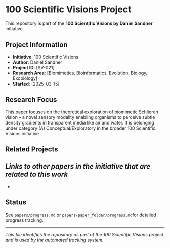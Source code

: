 # 100 Scientific Visions Project

This repository is part of the **100 Scientific Visions by Daniel Sandner** initiative.

## Project Information
- **Initiative**: 100 Scientific Visions
- **Author**: Daniel Sandner
- **Project ID**: [SV-021]
- **Research Area**: [Biomimetics, Bioinformatics, Evolution, Biology, Exobiology]
- **Started**: [2025-03-15]

## Research Focus
This paper focuses on the theoretical exploration of biomimetic Schlieren vision – a novel sensory modality enabling organisms to perceive subtle density gradients in transparent media like air and water. It is belonging under category (A) Conceptual/Exploratory in the broader 100 Scientific Visions initiative

## Related Projects
*Links to other papers in the initiative that are related to this work*
- 
- 

## Status
See `papers/progress.md` or `papers/paper_folder/progress.md`for detailed progress tracking.

---
*This file identifies the repository as part of the 100 Scientific Visions project and is used by the automated tracking system.*